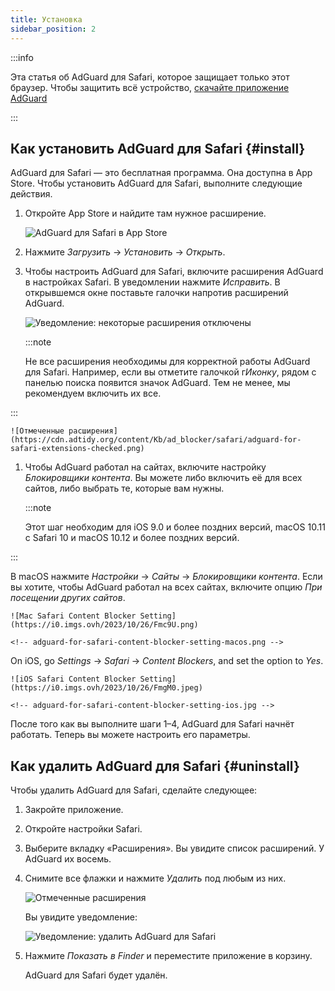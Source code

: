 ```yaml
---
title: Установка
sidebar_position: 2
---
```


:::info

Эта статья об AdGuard для Safari, которое защищает только этот браузер. Чтобы защитить всё устройство, [скачайте приложение AdGuard](https://agrd.io/download-kb-adblock)

:::

## Как установить AdGuard для Safari {#install}

AdGuard для Safari — это бесплатная программа. Она доступна в App Store. Чтобы установить AdGuard для Safari, выполните следующие действия.

1. Откройте App Store и найдите там нужное расширение.

    ![AdGuard для Safari в App Store](https://cdn.adtidy.org/content/Kb/ad_blocker/safari/adguard-for-safari-app-store.png)

1. Нажмите *Загрузить* → *Установить* → *Открыть*.

1. Чтобы настроить AdGuard для Safari, включите расширения AdGuard в настройках Safari. В уведомлении нажмите *Исправить*. В открывшемся окне поставьте галочки напротив расширений AdGuard.

    ![Уведомление: некоторые расширения отключены](https://cdn.adtidy.org/content/Kb/ad_blocker/safari/adguard-for-safari-notification.png)

    :::note

    Не все расширения необходимы для корректной работы AdGuard для Safari. Например, если вы отметите галочкой г*Иконку*, рядом с панелью поиска появится значок AdGuard. Тем не менее, мы рекомендуем включить их все.


:::

    ![Отмеченные расширения](https://cdn.adtidy.org/content/Kb/ad_blocker/safari/adguard-for-safari-extensions-checked.png)

1. Чтобы AdGuard работал на сайтах, включите настройку *Блокировщики контента*. Вы можете либо включить её для всех сайтов, либо выбрать те, которые вам нужны.

    :::note

    Этот шаг необходим для iOS 9.0 и более поздних версий, macOS 10.11 с Safari 10 и macOS 10.12 и более поздних версий.


:::

В macOS нажмите *Настройки* → *Сайты* → *Блокировщики контента*. Если вы хотите, чтобы AdGuard работал на всех сайтах, включите опцию *При посещении других сайтов*.

    ![Mac Safari Content Blocker Setting](https://i0.imgs.ovh/2023/10/26/Fmc9U.png)

    <!-- adguard-for-safari-content-blocker-setting-macos.png -->

On iOS, go *Settings* → *Safari* → *Content Blockers*, and set the option to *Yes*.

    ![iOS Safari Content Blocker Setting](https://i0.imgs.ovh/2023/10/26/FmgM0.jpeg)

    <!-- adguard-for-safari-content-blocker-setting-ios.jpg -->

После того как вы выполните шаги 1–4, AdGuard для Safari начнёт работать. Теперь вы можете настроить его параметры.

## Как удалить AdGuard для Safari {#uninstall}

Чтобы удалить AdGuard для Safari, сделайте следующее:

1. Закройте приложение.

1. Откройте настройки Safari.

1. Выберите вкладку «Расширения». Вы увидите список расширений. У AdGuard их восемь.

1. Снимите все флажки и нажмите *Удалить* под любым из них.

    ![Отмеченные расширения](https://cdn.adtidy.org/public/Adguard/kb/installation/Safari/extensionschecked.png)

    Вы увидите уведомление:

    ![Уведомление: удалить AdGuard для Safari](https://cdn.adtidy.org/public/Adguard/kb/installation/Safari/showinfinder.png)

1. Нажмите *Показать в Finder* и переместите приложение в корзину.

    AdGuard для Safari будет удалён.
